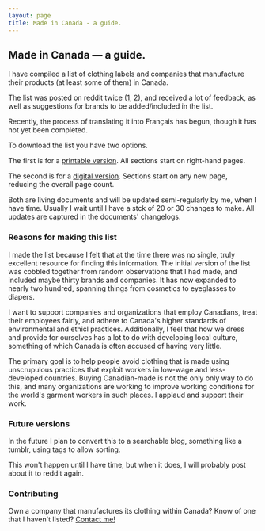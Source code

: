 ```yaml
---
layout: page
title: Made in Canada - a guide.
---
```

<script type="text/javascript">
var random_images_array = ['farine5roses_1.jpg', 'lynncanyon_1.jpg', 'maligne_1.jpg', 'nipekamewriversaskatchewan_1.jpg', 'openicenunavut_1.jpg', 'torontoskyline_1.jpg', 'woodbinehotelwinnipeg_1.jpg'];

function getRandomImage(imgAr, path) {
path = path || '/res/'; // default path here
var num = Math.floor( Math.random() * imgAr.length );
var img = imgAr[ num ];
var imgStr = '<img src="' + path + img + '" alt = "">';
document.write(imgStr); document.close();
}
</script>

## Made in Canada — a guide.

I have compiled a list of clothing labels and companies that manufacture their products (at least some of them) in Canada. 

The list was posted on reddit twice ([1](https://www.reddit.com/r/canada/comments/4bkiwa/madeincanada_clothing_a_list/), [2](https://www.reddit.com/r/canada/comments/58n18s/made_in_canada_clothing_a_list_v_20/)), and received a lot of feedback, as well as suggestions for brands to be added/included in the list.

Recently, the process of translating it into Français has begun, though it has not yet been completed.

To download the list you have two options.

The first is for a [printable version](https://drive.google.com/uc?download=view&id=0Bz5r07H3CVJAeF9icE9wN3hBeTA). All sections start on right-hand pages.

The second is for a [digital version](https://drive.google.com/uc?download=view&id=0Bz5r07H3CVJAdThnREJ2bXhaMHM). Sections start on any new page, reducing the overall page count.

Both are living documents and will be updated semi-regularly by me, when I have time. Usually I wait until I have a stck of 20 or 30 changes to make. All updates are captured in the documents' changelogs.

### Reasons for making this list

I made the list because I felt that at the time there was no single, truly excellent resource for finding this information. The initial version of the list was cobbled together from random observations that I had made, and included maybe thirty brands and companies. It has now expanded to nearly two hundred, spanning things from cosmetics to eyeglasses to diapers. 

I want to support companies and organizations that employ Canadians, treat their employees fairly, and adhere to Canada's higher standards of environmental and ethicl practices. Additionally, I feel that how we dress and provide for ourselves has a lot to do with developing local culture, something of which Canada is often accused of having very little.

The primary goal is to help people avoid clothing that is made using unscrupulous practices that exploit workers in low-wage and less-developed countries. Buying Canadian-made is not the only only way to do this, and many organizations are working to improve working conditions for the world's garment workers in such places. I applaud and support their work.

### Future versions

In the future I plan to convert this to a searchable blog, something like a tumblr, using tags to allow sorting.

This won't happen until I have time, but when it does, I will probably post about it to reddit again.

### Contributing

Own a company that manufactures its clothing within Canada? Know of one that I haven't listed? [Contact me!](mailto:clothingfromcanada@gmail.com)
